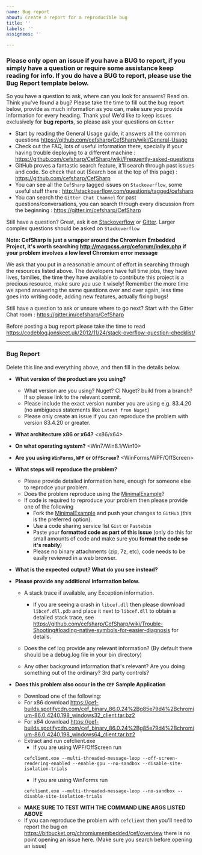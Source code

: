 ```yaml
---
name: Bug report
about: Create a report for a reproducible bug
title: ''
labels: ''
assignees: ''

---
```


### Please only open an issue if you have a BUG to report, if you simply have a question or require some assistance keep reading for info. If you do have a BUG to report, please use the Bug Report template below.

So you have a question to ask, where can you look for answers? Read on. Think you've found a bug? Please take the time to fill out the bug report below, provide as much information as you can, make sure you provide information for every heading. Thank you! We'd like to keep issues exclusively for **bug reports**, so please ask your questions on `Gitter`

- Start by reading the General Usage guide, it answers all the common questions https://github.com/cefsharp/CefSharp/wiki/General-Usage
- Check out the FAQ, lots of useful information there, specially if your having trouble deploying to a different machine : https://github.com/cefsharp/CefSharp/wiki/Frequently-asked-questions
- GitHub proves a fantastic search feature, it'll search through past issues and code. So check that out (Search box at the top of this page) : https://github.com/cefsharp/CefSharp
- You can see all the `CefSharp` tagged issues on `Stackoverflow`, some useful stuff there : http://stackoverflow.com/questions/tagged/cefsharp
- You can search the `Gitter Chat Channel` for past questions/conversations, you can search through every discussion from the beginning : https://gitter.im/cefsharp/CefSharp

Still have a question? Great, ask it on [Stackoverflow](http://stackoverflow.com/questions/tagged/cefsharp) or [Gitter](https://gitter.im/cefsharp/CefSharp). Larger complex questions should be asked on `Stackoverflow`

**Note: CefSharp is just a wrapper around the Chromium Embedded Project, it's worth searching http://magpcss.org/ceforum/index.php if your problem involves a low level Chromium error message**

We ask that you put in a reasonable amount of effort in searching through the resources listed above. The developers have full time jobs, they have lives, families, the time they have available to contribute this project is a precious resource, make sure you use it wisely! Remember the more time we spend answering the same questions over and over again, less time goes into writing code, adding new features, actually fixing bugs! 

Still have a question to ask or unsure where to go next? Start with the Gitter Chat room : https://gitter.im/cefsharp/CefSharp

Before posting a bug report please take the time to read https://codeblog.jonskeet.uk/2012/11/24/stack-overflow-question-checklist/

---
### Bug Report
Delete this line and everything above, and then fill in the details below.

- **What version of the product are you using?**
    - What version are you using? Nuget? CI Nuget? build from a branch? If so please link to the relevant commit.
	- Please include the exact version number you are using e.g. 83.4.20 (no ambiguous statements like `Latest from Nuget`)
    - Please only create an issue if you can reproduce the problem with version 83.4.20 or greater.

- **What architecture x86 or x64?**
    <x86/x64>
    
- **On what operating system?**
    <Win7/Win8.1/Win10>

- **Are you using `WinForms`, `WPF` or `OffScreen`?**
    <WinForms/WPF/OffScreen>
    
- **What steps will reproduce the problem?**
    - Please provide detailed information here, enough for someone else to reprodce your problem. 
    - Does the problem reproduce using the [MinimalExample](https://github.com/cefsharp/CefSharp.MinimalExample)?
    - If code is required to reproduce your problem then please provide one of the following
      - Fork the [MinimalExample](https://github.com/cefsharp/CefSharp.MinimalExample) and push your changes to `GitHub` (this is the preferred option).
      - Use a code sharing service list `Gist` or `Pastebin`
      - Paste your **formatted code as part of this issue** (only do this for small amounts of code and make sure you **format the code so it's reabily**)
      - Please no binary attachments (zip, 7z, etc), code needs to be easily reviewed in a web browser.

- **What is the expected output? What do you see instead?**

- **Please provide any additional information below.**
    - A stack trace if available, any Exception information.
      - If you are seeing a crash in `libcef.dll` then please download `libcef.dll.pdb` and place it next to `libcef.dll` to obtain a detailed stack trace, see https://github.com/cefsharp/CefSharp/wiki/Trouble-Shooting#loading-native-symbols-for-easier-diagnosis for details.

    - Does the cef log provide any relevant information? (By default there should be a debug.log file in your bin directory)

    - Any other background information that's relevant? Are you doing something out of the ordinary? 3rd party controls?

- **Does this problem also occur in the `CEF` Sample Application**
    - Download one of the following:
    - For x86 download https://cef-builds.spotifycdn.com/cef_binary_86.0.24%2Bg85e79d4%2Bchromium-86.0.4240.198_windows32_client.tar.bz2
    - For x64 download https://cef-builds.spotifycdn.com/cef_binary_86.0.24%2Bg85e79d4%2Bchromium-86.0.4240.198_windows64_client.tar.bz2
	- Extract and run cefclient.exe
		- If you are using WPF/OffScreen run
		```
		cefclient.exe --multi-threaded-message-loop --off-screen-rendering-enabled --enable-gpu --no-sandbox --disable-site-isolation-trials
		```
		- If you are using WinForms run
		```
		cefclient.exe --multi-threaded-message-loop --no-sandbox --disable-site-isolation-trials
		```
	- **MAKE SURE TO TEST WITH THE COMMAND LINE ARGS LISTED ABOVE**
    - If you can reproduce the problem with `cefclient` then you'll need to report the bug on https://bitbucket.org/chromiumembedded/cef/overview there is no point opening an issue here. (Make sure you search before opening an issue)
